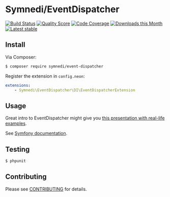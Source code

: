 # Symnedi/EventDispatcher

[![Build Status](https://img.shields.io/travis/Symnedi/EventDispatcher.svg?style=flat-square)](https://travis-ci.org/Symnedi/EventDispatcher)
[![Quality Score](https://img.shields.io/scrutinizer/g/Symnedi/EventDispatcher.svg?style=flat-square)](https://scrutinizer-ci.com/g/Symnedi/EventDispatcher)
[![Code Coverage](https://img.shields.io/scrutinizer/coverage/g/Symnedi/EventDispatcher.svg?style=flat-square)](https://scrutinizer-ci.com/g/Symnedi/EventDispatcher)
[![Downloads this Month](https://img.shields.io/packagist/dm/symnedi/event-dispatcher.svg?style=flat-square)](https://packagist.org/packages/symnedi/event-dispatcher)
[![Latest stable](https://img.shields.io/packagist/v/symnedi/event-dispatcher.svg?style=flat-square)](https://packagist.org/packages/symnedi/event-dispatcher)


## Install

Via Composer:

```sh
$ composer require symnedi/event-dispatcher
```

Register the extension in `config.neon`:

```yaml
extensions:
	- Symnedi\EventDispatcher\DI\EventDispatcherExtension
```


## Usage

Great intro to EventDispatcher might give you [this presentation with real-life examples](http://www.slideshare.net/DigitalPoetsSociety/symfony2-components-the-event-dispatcher).

See [Symfony documentation](http://symfony.com/doc/current/components/event_dispatcher/introduction.html).


## Testing

```sh
$ phpunit
```


## Contributing

Please see [CONTRIBUTING](CONTRIBUTING.md) for details.
